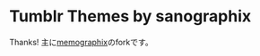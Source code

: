 # Tumblr Themes by sanographix
Thanks!
主に[memographix](https://github.com/is0me/tumblr/tree/master/memographix "memographix")のforkです。

